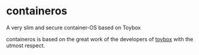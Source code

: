 # containeros
A very slim and secure container-OS based on Toybox

containeros is based on the great work of the developers of [toybox](https://github.com/landley/toybox) with the utmost respect.
